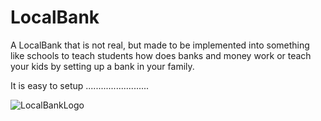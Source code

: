 # LocalBank

A LocalBank that is not real, but made to be implemented into something like schools to teach students how does banks and money work or teach your kids by setting up a bank in your family.

It is easy to setup .........................


![LocalBankLogo](https://github.com/vakaris223/LocalBank/assets/96343002/6726f889-9a49-4d4a-b1b1-8bc1add3d1de)
